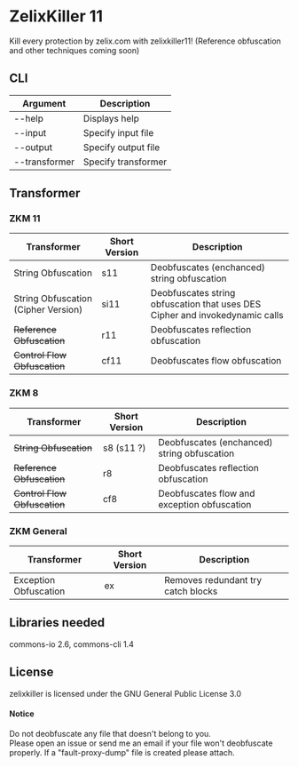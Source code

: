 # ZelixKiller 11
Kill every protection by zelix.com with zelixkiller11! (Reference obfuscation and other techniques coming soon)
## CLI
| Argument | Description |
| --- | --- |
| --help | Displays help |
| --input | Specify input file |
| --output | Specify output file |
| --transformer | Specify transformer |

## Transformer

### ZKM 11

| Transformer | Short Version | Description |
| --- | --- | --- |
| String Obfuscation | s11 | Deobfuscates (enchanced) string obfuscation |
| String Obfuscation (Cipher Version) | si11 | Deobfuscates string obfuscation that uses DES Cipher and invokedynamic calls |
| ~~Reference Obfuscation~~ | r11 | Deobfuscates reflection obfuscation |
| ~~Control Flow Obfuscation~~ | cf11 | Deobfuscates flow obfuscation |

### ZKM 8

| Transformer | Short Version | Description |
| --- | --- | --- |
| ~~String Obfuscation~~ | s8 (s11 ?) | Deobfuscates (enchanced) string obfuscation |
| ~~Reference Obfuscation~~ | r8 | Deobfuscates reflection obfuscation |
| ~~Control Flow Obfuscation~~ | cf8 | Deobfuscates flow and exception obfuscation |

### ZKM General

| Transformer | Short Version | Description |
| --- | --- | --- |
| Exception Obfuscation | ex | Removes redundant try catch blocks |

## Libraries needed
commons-io 2.6, commons-cli 1.4

## License
zelixkiller is licensed under the GNU General Public License 3.0

#### Notice
Do not deobfuscate any file that doesn't belong to you.  
Please open an issue or send me an email if your file won't deobfuscate properly. If a "fault-proxy-dump" file is created please attach.